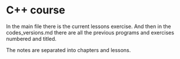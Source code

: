# C++ course

In the main file there is the current lessons exercise. And then in the codes_versions.md there are all the previous programs and exercises numbered and titled.

The notes are separated into chapters and lessons.
